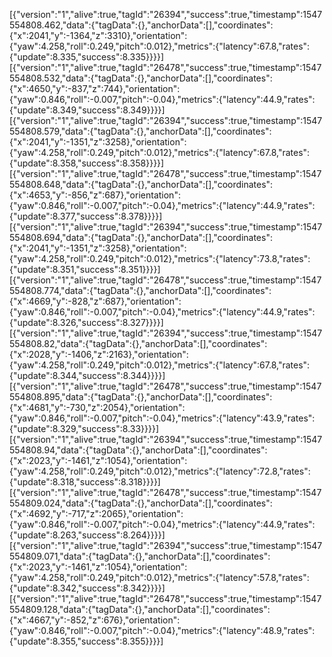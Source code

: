 [{"version":"1","alive":true,"tagId":"26394","success":true,"timestamp":1547554808.462,"data":{"tagData":{},"anchorData":[],"coordinates":{"x":2041,"y":-1364,"z":3310},"orientation":{"yaw":4.258,"roll":0.249,"pitch":0.012},"metrics":{"latency":67.8,"rates":{"update":8.335,"success":8.335}}}}]
[{"version":"1","alive":true,"tagId":"26478","success":true,"timestamp":1547554808.532,"data":{"tagData":{},"anchorData":[],"coordinates":{"x":4650,"y":-837,"z":744},"orientation":{"yaw":0.846,"roll":-0.007,"pitch":-0.04},"metrics":{"latency":44.9,"rates":{"update":8.349,"success":8.349}}}}]
[{"version":"1","alive":true,"tagId":"26394","success":true,"timestamp":1547554808.579,"data":{"tagData":{},"anchorData":[],"coordinates":{"x":2041,"y":-1351,"z":3258},"orientation":{"yaw":4.258,"roll":0.249,"pitch":0.012},"metrics":{"latency":67.8,"rates":{"update":8.358,"success":8.358}}}}]
[{"version":"1","alive":true,"tagId":"26478","success":true,"timestamp":1547554808.648,"data":{"tagData":{},"anchorData":[],"coordinates":{"x":4653,"y":-856,"z":687},"orientation":{"yaw":0.846,"roll":-0.007,"pitch":-0.04},"metrics":{"latency":44.9,"rates":{"update":8.377,"success":8.378}}}}]
[{"version":"1","alive":true,"tagId":"26394","success":true,"timestamp":1547554808.694,"data":{"tagData":{},"anchorData":[],"coordinates":{"x":2041,"y":-1351,"z":3258},"orientation":{"yaw":4.258,"roll":0.249,"pitch":0.012},"metrics":{"latency":73.8,"rates":{"update":8.351,"success":8.351}}}}]
[{"version":"1","alive":true,"tagId":"26478","success":true,"timestamp":1547554808.774,"data":{"tagData":{},"anchorData":[],"coordinates":{"x":4669,"y":-828,"z":687},"orientation":{"yaw":0.846,"roll":-0.007,"pitch":-0.04},"metrics":{"latency":44.9,"rates":{"update":8.326,"success":8.327}}}}]
[{"version":"1","alive":true,"tagId":"26394","success":true,"timestamp":1547554808.82,"data":{"tagData":{},"anchorData":[],"coordinates":{"x":2028,"y":-1406,"z":2163},"orientation":{"yaw":4.258,"roll":0.249,"pitch":0.012},"metrics":{"latency":67.8,"rates":{"update":8.344,"success":8.344}}}}]
[{"version":"1","alive":true,"tagId":"26478","success":true,"timestamp":1547554808.895,"data":{"tagData":{},"anchorData":[],"coordinates":{"x":4681,"y":-730,"z":2054},"orientation":{"yaw":0.846,"roll":-0.007,"pitch":-0.04},"metrics":{"latency":43.9,"rates":{"update":8.329,"success":8.33}}}}]
[{"version":"1","alive":true,"tagId":"26394","success":true,"timestamp":1547554808.94,"data":{"tagData":{},"anchorData":[],"coordinates":{"x":2023,"y":-1461,"z":1054},"orientation":{"yaw":4.258,"roll":0.249,"pitch":0.012},"metrics":{"latency":72.8,"rates":{"update":8.318,"success":8.318}}}}]
[{"version":"1","alive":true,"tagId":"26478","success":true,"timestamp":1547554809.024,"data":{"tagData":{},"anchorData":[],"coordinates":{"x":4692,"y":-717,"z":2065},"orientation":{"yaw":0.846,"roll":-0.007,"pitch":-0.04},"metrics":{"latency":44.9,"rates":{"update":8.263,"success":8.264}}}}]
[{"version":"1","alive":true,"tagId":"26394","success":true,"timestamp":1547554809.071,"data":{"tagData":{},"anchorData":[],"coordinates":{"x":2023,"y":-1461,"z":1054},"orientation":{"yaw":4.258,"roll":0.249,"pitch":0.012},"metrics":{"latency":57.8,"rates":{"update":8.342,"success":8.342}}}}]
[{"version":"1","alive":true,"tagId":"26478","success":true,"timestamp":1547554809.128,"data":{"tagData":{},"anchorData":[],"coordinates":{"x":4667,"y":-852,"z":676},"orientation":{"yaw":0.846,"roll":-0.007,"pitch":-0.04},"metrics":{"latency":48.9,"rates":{"update":8.355,"success":8.355}}}}]
